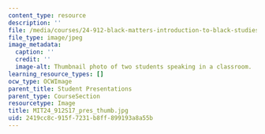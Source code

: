 ```yaml
---
content_type: resource
description: ''
file: /media/courses/24-912-black-matters-introduction-to-black-studies-spring-2017/2419cc8c915f7231b8ff899193a8a55b_MIT24_912S17_pres_thumb.jpg
file_type: image/jpeg
image_metadata:
  caption: ''
  credit: ''
  image-alt: Thumbnail photo of two students speaking in a classroom.
learning_resource_types: []
ocw_type: OCWImage
parent_title: Student Presentations
parent_type: CourseSection
resourcetype: Image
title: MIT24_912S17_pres_thumb.jpg
uid: 2419cc8c-915f-7231-b8ff-899193a8a55b
---
```

